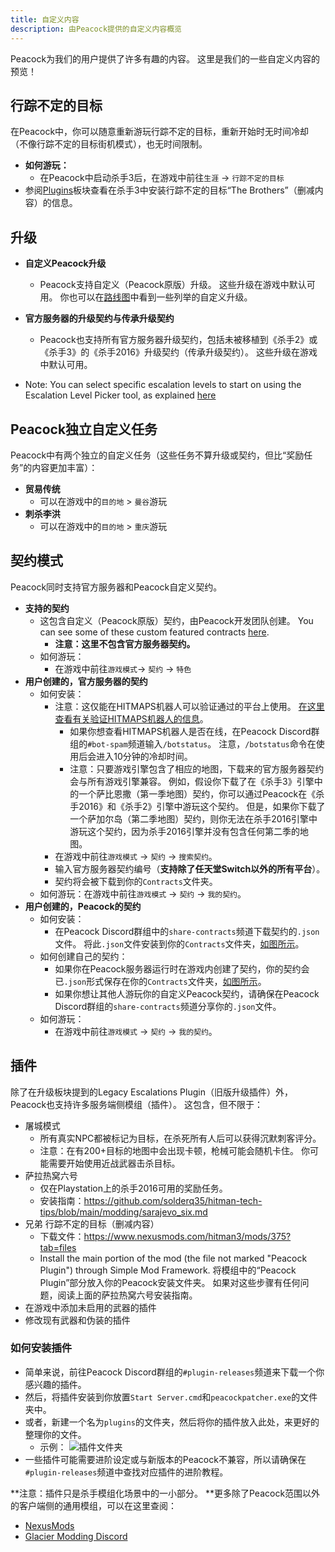 ```yaml
---
title: 自定义内容
description: 由Peacock提供的自定义内容概览
---
```


Peacock为我们的用户提供了许多有趣的内容。 这里是我们的一些自定义内容的预览！

## 行踪不定的目标

在Peacock中，你可以随意重新游玩行踪不定的目标，重新开始时无时间冷却（不像行踪不定的目标街机模式），也无时间限制。

-   **如何游玩：**
    -   在Peacock中启动杀手3后，在游戏中前往`生涯` -> `行踪不定的目标`
-   参阅[Plugins](#plugins)板块查看在杀手3中安装行踪不定的目标“The Brothers”（删减内容）的信息。

## 升级

-   **自定义Peacock升级**

    -   Peacock支持自定义（Peacock原版）升级。 这些升级在游戏中默认可用。 你也可以在[路线图](./roadmaps.mdx)中看到一些列举的自定义升级。

-   **官方服务器的升级契约与传承升级契约**

    -   Peacock也支持所有官方服务器升级契约，包括未被移植到《杀手2》或《杀手3》的《杀手2016》升级契约（传承升级契约）。 这些升级在游戏中默认可用。

-   Note: You can select specific escalation levels to start on using the Escalation Level Picker tool, as explained [here](./intel/loadout-profiles-elp#escalation-level-picker.md)

## Peacock独立自定义任务

Peacock中有两个独立的自定义任务（这些任务不算升级或契约，但比“奖励任务”的内容更加丰富）：

-   **贸易传统**
    -   可以在游戏中的`目的地` > `曼谷`游玩
-   **刺杀李洪**
    -   可以在游戏中的`目的地` > `重庆`游玩

## 契约模式

Peacock同时支持官方服务器和Peacock自定义契约。

-   **支持的契约**
    -   这包含自定义（Peacock原版）契约，由Peacock开发团队创建。 You can see some of these custom featured contracts [here](./roadmaps.mdx).
        -   **注意：这里不包含官方服务器契约。**
    -   如何游玩：
        -   在游戏中前往`游戏模式`-> `契约` -> `特色`
-   **用户创建的，官方服务器的契约**
    -   如何安装：
        -   注意：这仅能在HITMAPS机器人可以验证通过的平台上使用。 [在这里查看有关验证HITMAPS机器人的信息](https://bot.hitmaps.com/)。
            -   如果你想查看HITMAPS机器人是否在线，在Peacock Discord群组的`#bot-spam`频道输入`/botstatus`。 注意，`/botstatus`命令在使用后会进入10分钟的冷却时间。
            -   注意：只要游戏引擎包含了相应的地图，下载来的官方服务器契约会与所有游戏引擎兼容。 例如，假设你下载了在《杀手3》引擎中的一个萨比恩撒（第一季地图）契约，你可以通过Peacock在《杀手2016》和《杀手2》引擎中游玩这个契约。 但是，如果你下载了一个萨加尔岛（第二季地图）契约，则你无法在杀手2016引擎中游玩这个契约，因为杀手2016引擎并没有包含任何第二季的地图。
        -   在游戏中前往`游戏模式` -> `契约` -> `搜索契约`。
        -   输入官方服务器契约编号（**支持除了任天堂Switch以外的所有平台**）。
        -   契约将会被下载到你的`Contracts`文件夹。
    -   如何游玩：在游戏中前往`游戏模式` -> `契约` -> `我的契约`。
-   **用户创建的，Peacock的契约**
    -   如何安装：
        -   在Peacock Discord群组中的`share-contracts`频道下载契约的`.json`文件。 将此`.json`文件安装到你的`Contracts`文件夹，[如图所示](https://media.discordapp.net/attachments/833505136290299935/991101789426421760/unknown.png)。
    -   如何创建自己的契约：
        -   如果你在Peacock服务器运行时在游戏内创建了契约，你的契约会已`.json`形式保存在你的`Contracts`文件夹，[如图所示](https://media.discordapp.net/attachments/833505136290299935/991101789426421760/unknown.png)。
        -   如果你想让其他人游玩你的自定义Peacock契约，请确保在Peacock Discord群组的`share-contracts`频道分享你的`.json`文件。
    -   如何游玩：
        -   在游戏中前往`游戏模式` -> `契约` -> `我的契约`。

## 插件

除了在升级板块提到的Legacy Escalations Plugin（旧版升级插件）外，Peacock也支持许多服务端侧模组（插件）。 这包含，但不限于：

-   屠城模式
    -   所有真实NPC都被标记为目标，在杀死所有人后可以获得沉默刺客评分。
    -   注意：在有200+目标的地图中会出现卡顿，枪械可能会随机卡住。 你可能需要开始使用近战武器击杀目标。
-   萨拉热窝六号
    -   仅在Playstation上的杀手2016可用的奖励任务。
    -   安装指南：https://github.com/solderq35/hitman-tech-tips/blob/main/modding/sarajevo_six.md
-   兄弟 行踪不定的目标（删减内容）
    -   下载文件：https://www.nexusmods.com/hitman3/mods/375?tab=files
    -   Install the main portion of the mod (the file not marked "Peacock Plugin") through Simple Mod Framework. 将模组中的“Peacock Plugin”部分放入你的Peacock安装文件夹。 如果对这些步骤有任何问题，阅读上面的萨拉热窝六号安装指南。
-   在游戏中添加未启用的武器的插件
-   修改现有武器和伪装的插件

### 如何安装插件

-   简单来说，前往Peacock Discord群组的`#plugin-releases`频道来下载一个你感兴趣的插件。
-   然后，将插件安装到你放置`Start Server.cmd`和`peacockpatcher.exe`的文件夹中。
-   或者，新建一个名为`plugins`的文件夹，然后将你的插件放入此处，来更好的整理你的文件。
    -   示例： ![插件文件夹](https://media.discordapp.net/attachments/1018323831468851202/1072614932790648922/image.png)
-   一些插件可能需要进阶设定或与新版本的Peacock不兼容，所以请确保在`#plugin-releases`频道中查找对应插件的进阶教程。

**注意：插件只是杀手模组化场景中的一小部分。 **更多除了Peacock范围以外的客户端侧的通用模组，可以在这里查阅：

-   [NexusMods](https://www.nexusmods.com/hitman3)
-   [Glacier Modding Discord](https://discord.com/invite/6UDtuYhZP6)
